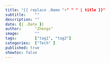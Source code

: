 ```yaml
---
title: "{{ replace .Name "-" " " | title }}"
subtitle:    ""
description: ""
date: {{ .Date }}
author:      "Zhengx"
image:       ""
tags:        ["tag1", "tag2"]
categories:  ["Tech" ]
published: true
showtoc: false 
---
```

